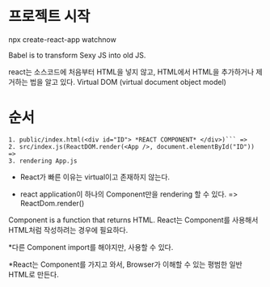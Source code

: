 # 프로젝트 시작
npx create-react-app watchnow

Babel is to transform Sexy JS into old JS.


react는 소스코드에 처음부터 HTML을 넣지 않고, HTML에서 HTML을 추가하거나 제거하는 법을 알고 있다.
Virtual DOM (virtual document object model)

# 순서 
```
1. public/index.html(<div id="ID"> *REACT COMPONENT* </div>)``` => 
2. src/index.js(ReactDOM.render(<App />, document.elementById("ID")) =>
3. rendering App.js
```

* React가 빠른 이유는 virtual이고 존재하지 않는다.

* react application이 하나의 Component만을 rendering 할 수 있다.
=> ReactDom.render(<App />)

Component is a function that returns HTML.
React는 Component를 사용해서 HTML처럼 작성하려는 경우에 필요하다.

*다른 Component import를 해야지만, 사용할 수 있다.

*React는 Component를 가지고 와서, Browser가 이해할 수 있는 평범한 일반 HTML로 만든다.


  
